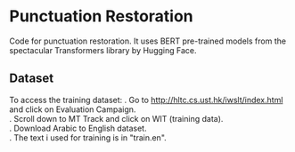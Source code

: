 # Punctuation Restoration

Code for punctuation restoration. It uses BERT pre-trained models from the spectacular Transformers library by Hugging Face.

## Dataset

To access the training dataset:
. Go to http://hltc.cs.ust.hk/iwslt/index.html and click on Evaluation Campaign.  
. Scroll down to MT Track and click on WIT (training data).  
. Download Arabic to English dataset.  
. The text i used for training is in "train.en".  
